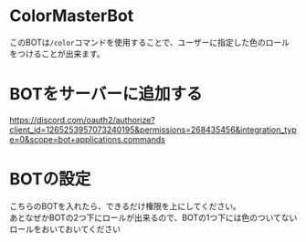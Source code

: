 # ColorMasterBot  
このBOTは`/color`コマンドを使用することで、ユーザーに指定した色のロールをつけることが出来ます。  
  
# BOTをサーバーに追加する  
https://discord.com/oauth2/authorize?client_id=1265253957073240195&permissions=268435456&integration_type=0&scope=bot+applications.commands  
# BOTの設定  
こちらのBOTを入れたら、できるだけ権限を上にしてください。  
あとなぜかBOTの2つ下にロールが出来るので、BOTの1つ下には色のついてないロールをおいておいてください
